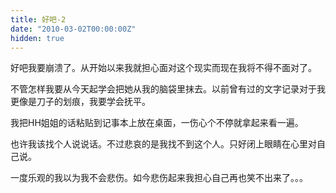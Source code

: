 ```yaml
---
title: 好吧-2
date: "2010-03-02T00:00:00Z"
hidden: true
---
```

好吧我要崩溃了。从开始以来我就担心面对这个现实而现在我将不得不面对了。

不管怎样我要从今天起学会把她从我的脑袋里抹去。以前曾有过的文字记录对于我更像是刀子的划痕，我要学会抚平。

我把HH姐姐的话粘贴到记事本上放在桌面，一伤心个不停就拿起来看一遍。

也许我该找个人说说话。不过悲哀的是我找不到这个人。只好闭上眼睛在心里对自己说。

一度乐观的我以为我不会悲伤。如今悲伤起来我担心自己再也笑不出来了。。。